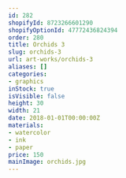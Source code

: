 ```yaml
---
id: 282
shopifyId: 8723266601290
shopifyOptionId: 47772436824394
order: 280
title: Orchids 3
slug: orchids-3
url: art-works/orchids-3
aliases: []
categories:
- graphics
inStock: true
isVisible: false
height: 30
width: 21
date: 2018-01-01T00:00:00Z
materials:
- watercolor
- ink
- paper
price: 150
mainImage: orchids.jpg
---
```

